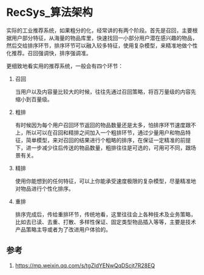# RecSys_算法架构

实际的工业推荐系统，如果粗分的化，经常讲的有两个阶段。首先是召回，主要根据用户部分特征，从海量的物品库里，快速找回一小部分用户潜在感兴趣的物品，然后交给排序环节，排序环节可以融入较多特征，使用复杂模型，来精准地做个性化推荐。召回强调快，排序强调准。

更细致地看实用的推荐系统，一般会有四个环节：
1. 召回

    当用户以及内容量比较大的时候，往往先通过召回策略，将百万量级的内容先缩小到百量级。

2. 粗排

    有时候因为每个用户召回环节返回的物品数量还是太多，怕排序环节速度跟不上，所以可以在召回和精排之间加入一个粗排环节，通过少量用户和物品特征，简单模型，来对召回的结果进行个粗略的排序，在保证一定精准的前提下，进一步减少往后传送的物品数量，粗排往往是可选的，可用可不同，跟场景有关。

3. 精排

    使用你能想到的任何特征，可以上你能承受速度极限的复杂模型，尽量精准地对物品进行个性化排序。

4. 重排

    排序完成后，传给重排环节，传统地看，这里往往会上各种技术及业务策略，比如去已读、去重、打散、多样性保证、固定类型物品插入等等，主要是技术产品策略主导或者为了改进用户体验的。


## 参考
1. https://mp.weixin.qq.com/s/tgZIdYENwQqDScjt7R28EQ







































